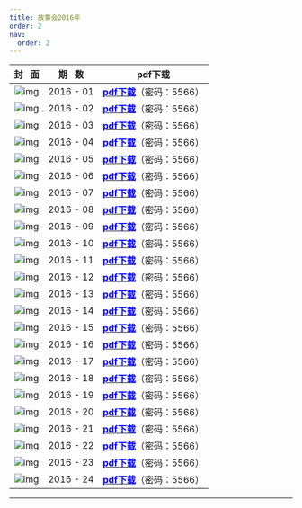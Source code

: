 ```yaml
---
title: 故事会2016年
order: 2
nav:
  order: 2
---
```

|                          封   面                          | 期   数 | pdf下载                                                                                                                      |
| :---------------------------------------------------------: | :-------: | ---------------------------------------------------------------------------------------------------------------------------- |
| ![img](../../../public/images/gushihui/gsh2016/gsh201601.jpg) | 2016 - 01 | [<font color="blue">**pdf下载**</font>](https://url97.ctfile.com/f/799297-1457763130-383820?p=5566)（密码：5566） |
| ![img](../../../public/images/gushihui/gsh2016/gsh201602.jpg) | 2016 - 02 | [<font color="blue">**pdf下载**</font>](https://url97.ctfile.com/f/799297-1457763136-2de564?p=5566)（密码：5566） |
| ![img](../../../public/images/gushihui/gsh2016/gsh201603.jpg) | 2016 - 03 | [<font color="blue">**pdf下载**</font>](https://url97.ctfile.com/f/799297-1457763142-49f057?p=5566)（密码：5566） |
| ![img](../../../public/images/gushihui/gsh2016/gsh201604.jpg) | 2016 - 04 | [<font color="blue">**pdf下载**</font>](https://url97.ctfile.com/f/799297-1457763145-d8c9fa?p=5566)（密码：5566） |
| ![img](../../../public/images/gushihui/gsh2016/gsh201605.jpg) | 2016 - 05 | [<font color="blue">**pdf下载**</font>](https://url97.ctfile.com/f/799297-1457763151-2992a8?p=5566)（密码：5566） |
| ![img](../../../public/images/gushihui/gsh2016/gsh201606.jpg) | 2016 - 06 | [<font color="blue">**pdf下载**</font>](https://url97.ctfile.com/f/799297-1457763157-7351b4?p=5566)（密码：5566） |
| ![img](../../../public/images/gushihui/gsh2016/gsh201607.jpg) | 2016 - 07 | [<font color="blue">**pdf下载**</font>](https://url97.ctfile.com/f/799297-1457763169-59202b?p=5566)（密码：5566） |
| ![img](../../../public/images/gushihui/gsh2016/gsh201608.jpg) | 2016 - 08 | [<font color="blue">**pdf下载**</font>](https://url97.ctfile.com/f/799297-1457763172-d61067?p=5566)（密码：5566） |
| ![img](../../../public/images/gushihui/gsh2016/gsh201609.jpg) | 2016 - 09 | [<font color="blue">**pdf下载**</font>](https://url97.ctfile.com/f/799297-1457763175-0c408b?p=5566)（密码：5566） |
| ![img](../../../public/images/gushihui/gsh2016/gsh201610.jpg) | 2016 - 10 | [<font color="blue">**pdf下载**</font>](https://url97.ctfile.com/f/799297-1457763178-9d759a?p=5566)（密码：5566） |
| ![img](../../../public/images/gushihui/gsh2016/gsh201611.jpg) | 2016 - 11 | [<font color="blue">**pdf下载**</font>](https://url97.ctfile.com/f/799297-1457763181-b8a477?p=5566)（密码：5566） |
| ![img](../../../public/images/gushihui/gsh2016/gsh201612.jpg) | 2016 - 12 | [<font color="blue">**pdf下载**</font>](https://url97.ctfile.com/f/799297-1457763187-bd7291?p=5566)（密码：5566） |
| ![img](../../../public/images/gushihui/gsh2016/gsh201613.jpg) | 2016 - 13 | [<font color="blue">**pdf下载**</font>](https://url97.ctfile.com/f/799297-1457763193-65f399?p=5566)（密码：5566） |
| ![img](../../../public/images/gushihui/gsh2016/gsh201614.jpg) | 2016 - 14 | [<font color="blue">**pdf下载**</font>](https://url97.ctfile.com/f/799297-1457763202-96834b?p=5566)（密码：5566） |
| ![img](../../../public/images/gushihui/gsh2016/gsh201615.jpg) | 2016 - 15 | [<font color="blue">**pdf下载**</font>](https://url97.ctfile.com/f/799297-1457763208-090e4e?p=5566)（密码：5566） |
| ![img](../../../public/images/gushihui/gsh2016/gsh201616.jpg) | 2016 - 16 | [<font color="blue">**pdf下载**</font>](https://url97.ctfile.com/f/799297-1457763214-bbe1b1?p=5566)（密码：5566） |
| ![img](../../../public/images/gushihui/gsh2016/gsh201617.jpg) | 2016 - 17 | [<font color="blue">**pdf下载**</font>](https://url97.ctfile.com/f/799297-1457763220-ab3ca8?p=5566)（密码：5566） |
| ![img](../../../public/images/gushihui/gsh2016/gsh201618.jpg) | 2016 - 18 | [<font color="blue">**pdf下载**</font>](https://url97.ctfile.com/f/799297-1457763223-89f0e3?p=5566)（密码：5566） |
| ![img](../../../public/images/gushihui/gsh2016/gsh201619.jpg) | 2016 - 19 | [<font color="blue">**pdf下载**</font>](https://url97.ctfile.com/f/799297-1457763229-d134ce?p=5566)（密码：5566） |
| ![img](../../../public/images/gushihui/gsh2016/gsh201620.jpg) | 2016 - 20 | [<font color="blue">**pdf下载**</font>](https://url97.ctfile.com/f/799297-1457763232-02d640?p=5566)（密码：5566） |
| ![img](../../../public/images/gushihui/gsh2016/gsh201621.jpg) | 2016 - 21 | [<font color="blue">**pdf下载**</font>](https://url97.ctfile.com/f/799297-1457763238-aa65cd?p=5566)（密码：5566） |
| ![img](../../../public/images/gushihui/gsh2016/gsh201622.jpg) | 2016 - 22 | [<font color="blue">**pdf下载**</font>](https://url97.ctfile.com/f/799297-1457763241-0627b1?p=5566)（密码：5566） |
| ![img](../../../public/images/gushihui/gsh2016/gsh201623.jpg) | 2016 - 23 | [<font color="blue">**pdf下载**</font>](https://url97.ctfile.com/f/799297-1457763244-1d645e?p=5566)（密码：5566） |
| ![img](../../../public/images/gushihui/gsh2016/gsh201624.jpg) | 2016 - 24 | [<font color="blue">**pdf下载**</font>](https://url97.ctfile.com/f/799297-1457763250-2d3852?p=5566)（密码：5566） |

---
